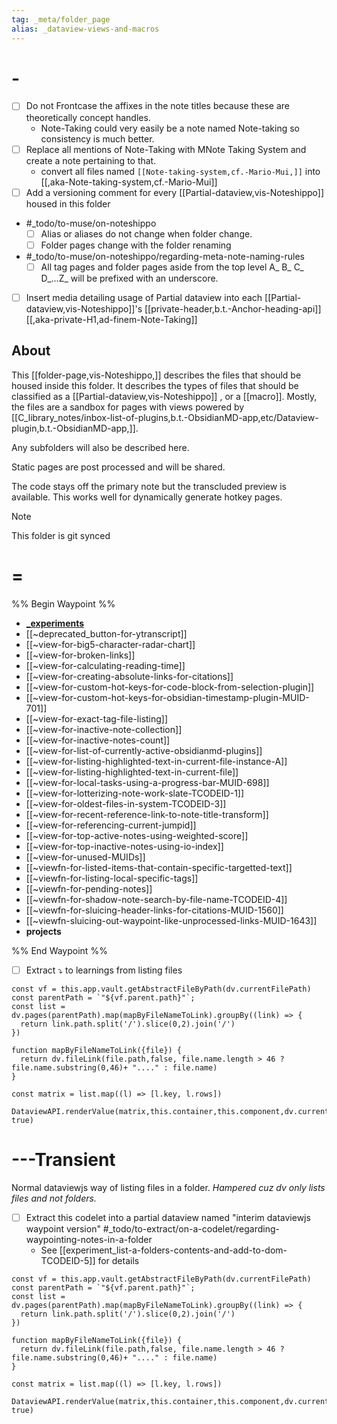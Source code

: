 ```yaml
---
tag: _meta/folder_page 
alias: _dataview-views-and-macros
---
```

# -

- [ ] Do not Frontcase the affixes in the note titles because these are theoretically concept handles.
  - Note-Taking could very easily be a note named Note-taking so consistency is much better.
- [ ] Replace all mentions of Note-Taking with MNote Taking System and create a note pertaining to that.
  - convert all files named `[[Note-taking-system,cf.-Mario-Mui,]]` into [[,aka-Note-taking-system,cf.-Mario-Mui]]
- [ ] Add a versioning comment for every [[Partial-dataview,vis-Noteshippo]] housed in this folder
* #_todo/to-muse/on-noteshippo
  * [ ] Alias or aliases do not change when folder change.
  * [ ] Folder pages change with the folder renaming 

* #_todo/to-muse/on-noteshippo/regarding-meta-note-naming-rules
  - [ ] All tag pages and folder pages aside from the top level  A_ B_ C_ D_...Z_ will be prefixed with an underscore. 
- [ ] Insert media detailing usage of Partial dataview into each [[Partial-dataview,vis-Noteshippo]]'s [[private-header,b.t.-Anchor-heading-api]][[,aka-private-H1,ad-finem-Note-Taking]]

## About

This [[folder-page,vis-Noteshippo,]] describes the files that should be housed inside this folder. It describes the types of files that should be classified as a [[Partial-dataview,vis-Noteshippo]] , or a [[macro]]. Mostly, the files are a sandbox for pages with views powered by [[C_library_notes/inbox-list-of-plugins,b.t.-ObsidianMD-app,etc/Dataview-plugin,b.t.-ObsidianMD-app,]]. 

Any subfolders will also be described here.

Static pages are post processed and will be shared. 

The code stays off the primary note but the transcluded preview is available. This works well for dynamically generate hotkey pages.


> [!note]
> This folder is git synced

# =

%% Begin Waypoint %%
- **[_experiments](./_experiments/_experiments.md)**
- [[~deprecated_button-for-ytranscript]]
- [[~view-for-big5-character-radar-chart]]
- [[~view-for-broken-links]]
- [[~view-for-calculating-reading-time]]
- [[~view-for-creating-absolute-links-for-citations]]
- [[~view-for-custom-hot-keys-for-code-block-from-selection-plugin]]
- [[~view-for-custom-hot-keys-for-obsidian-timestamp-plugin-MUID-701]]
- [[~view-for-exact-tag-file-listing]]
- [[~view-for-inactive-note-collection]]
- [[~view-for-inactive-notes-count]]
- [[~view-for-list-of-currently-active-obsidianmd-plugins]]
- [[~view-for-listing-highlighted-text-in-current-file-instance-A]]
- [[~view-for-listing-highlighted-text-in-current-file]]
- [[~view-for-local-tasks-using-a-progress-bar-MUID-698]]
- [[~view-for-lotterizing-note-work-slate-TCODEID-1]]
- [[~view-for-oldest-files-in-system-TCODEID-3]]
- [[~view-for-recent-reference-link-to-note-title-transform]]
- [[~view-for-referencing-current-jumpid]]
- [[~view-for-top-active-notes-using-weighted-score]]
- [[~view-for-top-inactive-notes-using-io-index]]
- [[~view-for-unused-MUIDs]]
- [[~viewfn-for-listed-items-that-contain-specific-targetted-text]]
- [[~viewfn-for-listing-local-specific-tags]]
- [[~viewfn-for-pending-notes]]
- [[~viewfn-for-shadow-note-search-by-file-name-TCODEID-4]]
- [[~viewfn-for-sluicing-header-links-for-citations-MUID-1560]]
- [[~viewfn-sluicing-out-waypoint-like-unprocessed-links-MUID-1643]]
- **projects**

%% End Waypoint %%

- [ ] Extract ⤵ to learnings from listing files
```dataviewjs
const vf = this.app.vault.getAbstractFileByPath(dv.currentFilePath)
const parentPath = `"${vf.parent.path}"`;
const list = dv.pages(parentPath).map(mapByFileNameToLink).groupBy((link) => {
  return link.path.split('/').slice(0,2).join('/')
})

function mapByFileNameToLink({file}) {
  return dv.fileLink(file.path,false, file.name.length > 46 ? file.name.substring(0,46)+ "...." : file.name)
}

const matrix = list.map((l) => [l.key, l.rows]) 

DataviewAPI.renderValue(matrix,this.container,this.component,dv.currentFilePath, true)
```

# ---Transient
Normal dataviewjs way of listing files in a folder.
*Hampered cuz dv only lists files and not folders.*
- [ ] Extract this codelet  into a partial dataview named "interim dataviewjs waypoint version" #_todo/to-extract/on-a-codelet/regarding-waypointing-notes-in-a-folder 
  - See [[experiment_list-a-folders-contents-and-add-to-dom-TCODEID-5]] for details
```dataviewjs
const vf = this.app.vault.getAbstractFileByPath(dv.currentFilePath)
const parentPath = `"${vf.parent.path}"`;
const list = dv.pages(parentPath).map(mapByFileNameToLink).groupBy((link) => {
  return link.path.split('/').slice(0,2).join('/')
})

function mapByFileNameToLink({file}) {
  return dv.fileLink(file.path,false, file.name.length > 46 ? file.name.substring(0,46)+ "...." : file.name)
}

const matrix = list.map((l) => [l.key, l.rows]) 

DataviewAPI.renderValue(matrix,this.container,this.component,dv.currentFilePath, true)

```
